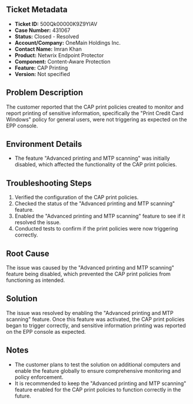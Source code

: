 ## Ticket Metadata
- **Ticket ID:** 500Qk00000K9Z9YIAV
- **Case Number:** 431067
- **Status:** Closed - Resolved
- **Account/Company:** OneMain Holdings Inc.
- **Contact Name:** Imran Khan
- **Product:** Netwrix Endpoint Protector
- **Component:** Content-Aware Protection
- **Feature:** CAP Printing
- **Version:** Not specified

## Problem Description
The customer reported that the CAP print policies created to monitor and report printing of sensitive information, specifically the "Print Credit Card Windows" policy for general users, were not triggering as expected on the EPP console.

## Environment Details
- The feature "Advanced printing and MTP scanning" was initially disabled, which affected the functionality of the CAP print policies.

## Troubleshooting Steps
1. Verified the configuration of the CAP print policies.
2. Checked the status of the "Advanced printing and MTP scanning" feature.
3. Enabled the "Advanced printing and MTP scanning" feature to see if it resolved the issue.
4. Conducted tests to confirm if the print policies were now triggering correctly.

## Root Cause
The issue was caused by the "Advanced printing and MTP scanning" feature being disabled, which prevented the CAP print policies from functioning as intended.

## Solution
The issue was resolved by enabling the "Advanced printing and MTP scanning" feature. Once this feature was activated, the CAP print policies began to trigger correctly, and sensitive information printing was reported on the EPP console as expected.

## Notes
- The customer plans to test the solution on additional computers and enable the feature globally to ensure comprehensive monitoring and policy enforcement.
- It is recommended to keep the "Advanced printing and MTP scanning" feature enabled for the CAP print policies to function correctly in the future.